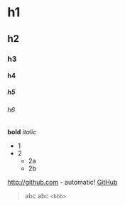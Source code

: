 # h1
## h2
### h3
#### h4
##### h5
###### h6
**bold**
*italic*
* 1
* 2
	* 2a
	* 2b

http://github.com - automatic!
[GitHub](http://github.com)

>abc
>abc `<bbb>`